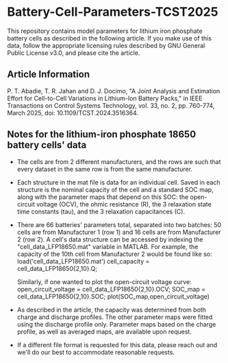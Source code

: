 # Battery-Cell-Parameters-TCST2025
This repository contains model parameters for lithium iron phosphate battery cells as described in the following article. If you make use of this data, follow the appropriate licensing rules described by GNU General Public License v3.0, and please cite the article.

## Article Information
P. T. Abadie, T. R. Jahan and D. J. Docimo, "A Joint Analysis and Estimation Effort for Cell-to-Cell Variations in Lithium-Ion Battery Packs," in IEEE Transactions on Control Systems Technology, vol. 33, no. 2, pp. 760-774, March 2025, doi: 10.1109/TCST.2024.3516364.

## Notes for the lithium-iron phosphate 18650 battery cells' data

- The cells are from 2 different manufacturers, and the rows are such that every dataset in the same row is from the same manufacturer.

- Each structure in the mat file is data for an individual cell. Saved in each structure is the nominal capacity of the cell and a standard SOC map, along with the parameter maps that depend on this SOC: the open-circuit voltage (OCV), the ohmic resistance (R), the 3 relaxation state time constants (tau), and the 3 relaxation capacitances (C).

- There are 66 batteries' parameters total, separated into two batches: 50 cells are from Manufacturer 1 (row 1) and 16 cells are from Manufacturer 2 (row 2). A cell's data structure can be accessed by indexing the "cell_data_LFP18650.mat" variable in MATLAB. For example, the capacity of the 10th cell from Manufacturer 2 would be found like so:
        load('cell_data_LFP18650.mat')
        cell_capacity = cell_data_LFP18650{2,10}.Q;
  
  Similarly, if one wanted to plot the open-circuit voltage curve:
        open_circuit_voltage = cell_data_LFP18650{2,10}.OCV;
        SOC_map = cell_data_LFP18650{2,10}.SOC;
        plot(SOC_map,open_circuit_voltage)

- As described in the article, the capacity was determined from both charge and discharge profiles. The other parameter maps were fitted using the discharge profile only. Parameter maps based on the charge profile, as well as averaged maps, are available upon request.

- If a different file format is requested for this data, please reach out and we'll do our best to accommodate reasonable requests.
